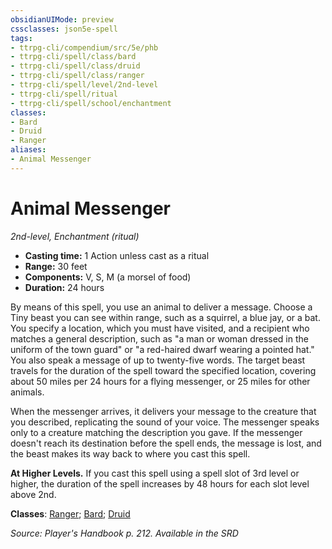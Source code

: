 ```yaml
---
obsidianUIMode: preview
cssclasses: json5e-spell
tags:
- ttrpg-cli/compendium/src/5e/phb
- ttrpg-cli/spell/class/bard
- ttrpg-cli/spell/class/druid
- ttrpg-cli/spell/class/ranger
- ttrpg-cli/spell/level/2nd-level
- ttrpg-cli/spell/ritual
- ttrpg-cli/spell/school/enchantment
classes:
- Bard
- Druid
- Ranger
aliases:
- Animal Messenger
---
```

# Animal Messenger
*2nd-level, Enchantment (ritual)*  


- **Casting time:** 1 Action unless cast as a ritual
- **Range:** 30 feet
- **Components:** V, S, M (a morsel of food)
- **Duration:** 24 hours

By means of this spell, you use an animal to deliver a message. Choose a Tiny beast you can see within range, such as a squirrel, a blue jay, or a bat. You specify a location, which you must have visited, and a recipient who matches a general description, such as "a man or woman dressed in the uniform of the town guard" or "a red-haired dwarf wearing a pointed hat." You also speak a message of up to twenty-five words. The target beast travels for the duration of the spell toward the specified location, covering about 50 miles per 24 hours for a flying messenger, or 25 miles for other animals.

When the messenger arrives, it delivers your message to the creature that you described, replicating the sound of your voice. The messenger speaks only to a creature matching the description you gave. If the messenger doesn't reach its destination before the spell ends, the message is lost, and the beast makes its way back to where you cast this spell.

**At Higher Levels.** If you cast this spell using a spell slot of 3rd level or higher, the duration of the spell increases by 48 hours for each slot level above 2nd.

**Classes**: [Ranger](/CLI/lists/list-spells-classes-ranger.md); [Bard](/CLI/lists/list-spells-classes-bard.md); [Druid](/CLI/lists/list-spells-classes-druid.md)

*Source: Player's Handbook p. 212. Available in the <span title='Systems Reference Document (5.1)'>SRD</span>*